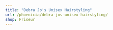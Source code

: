 ```yaml
---
title: "Debra Jo's Unisex Hairstyling"
url: /phoenicia/debra-jos-unisex-hairstyling/
shop: Friseur
---
```

